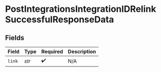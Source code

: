# PostIntegrationsIntegrationIDRelinkSuccessfulResponseData


## Fields

| Field              | Type               | Required           | Description        |
| ------------------ | ------------------ | ------------------ | ------------------ |
| `link`             | *str*              | :heavy_check_mark: | N/A                |